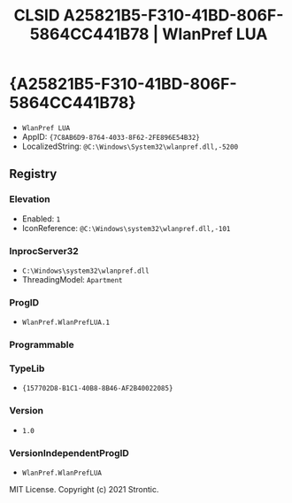 ﻿---
title: "CLSID A25821B5-F310-41BD-806F-5864CC441B78 | WlanPref LUA"
excerpt: What is COM-Object CLSID A25821B5-F310-41BD-806F-5864CC441B78?
---

# {A25821B5-F310-41BD-806F-5864CC441B78}

* `WlanPref LUA`
* AppID: `{7C8AB6D9-8764-4033-8F62-2FE896E54B32}`
* LocalizedString: `@C:\Windows\System32\wlanpref.dll,-5200`

## Registry


### Elevation

* Enabled: `1`
* IconReference: `@C:\Windows\system32\wlanpref.dll,-101`

### InprocServer32

* `C:\Windows\system32\wlanpref.dll`
* ThreadingModel: `Apartment`

### ProgID

* `WlanPref.WlanPrefLUA.1`

### Programmable


### TypeLib

* `{157702D8-B1C1-40B8-8B46-AF2B40022085}`

### Version

* `1.0`

### VersionIndependentProgID

* `WlanPref.WlanPrefLUA`

MIT License. Copyright (c) 2021 Strontic.


